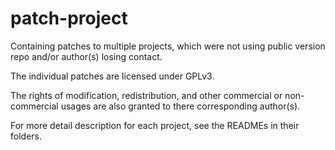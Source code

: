 # patch-project

Containing patches to multiple projects, which were not using public version
 repo and/or author(s) losing contact.

The individual patches are licensed under GPLv3.

The rights of modification, redistribution, and other commercial or
 non-commercial usages are also granted to there corresponding author(s).

For more detail description for each project, see the READMEs in their folders.
